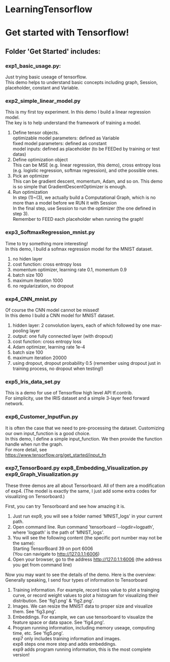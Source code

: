 # LearningTensorflow        
Get started with Tensorflow!
===
 
Folder 'Get Started' includes:
---

### exp1_basic_usage.py:     
Just trying basic useage of tensorflow.     
This demo helps to understand basic concepts including graph, Session, placeholder, constant and Variable.

### exp2_simple_linear_model.py    
This is my first toy experiment. In this demo I build a linear regression model.     
The key is to help understand the framework of training a model.      
1) Define tensor objects.    
optimizable model parameters: defined as Variable    
fixed model parameters: defined as constant    
model inputs: defined as placeholder (to be FEEDed by training or test datas)    
2) Define optimization object    
This can be MSE (e.g. linear regression, this demo), cross entropy loss (e.g. logistic regression, softmax regression), and othe possible ones.    
3) Pick an optimizer    
This can be gradient descent, momentum, Adam, and so on. This demo is so simple that GradientDescentOptimizer is enough.    
4) Run optimization    
In step (1)~(3), we actually build a Computational Graph, which is no more than a model before we RUN it with Session    
In the final step, use Session to run the optimizer (the one defined in step 3).    
Remember to FEED each placeholder when running the graph!

### exp3_SoftmaxRegression_mnist.py    
Time to try something more interesting!    
In this demo, I build a sofmax regression model for the MNIST dataset.    
1) no hiden layer    
2) cost function: cross entropy loss    
3) momentum optimizer, learning rate 0.1, momentum 0.9    
4) batch size 100    
5) maximum iteration 1000    
6) no regularization, no dropout

### exp4_CNN_mnist.py    
Of course the CNN model cannot be missed!    
In this demo I build a CNN model for MNIST dataset.    
1) hidden layer: 2 convolution layers, each of which followed by one max-pooling layer    
2) output: one fully connected layer (with dropout)    
3) cost function: cross entropy loss    
4) Adam optimizer, learning rate 1e-4    
5) batch size 100    
6) maximum iteration 20000    
7) using dropout, dropout probability 0.5 (remember using dropout just in training process, no dropout when testing!)

### exp5_Iris_data_set.py
This is a demo for use of Tensorflow high level API tf.contrib.    
For simplicity, use the IRIS dataset and a simple 3-layer feed forward network.

### exp6_Customer_InputFun.py
It is often the case that we need to pre-processing the dataset. Customizing our own input_function is a good choice.     
In this demo, I define a simple input_function. We then provide the function handle when run the graph.     
For more detail, see   
https://www.tensorflow.org/get_started/input_fn

### exp7_TensorBoard.py  exp8_Embedding_Visualization.py  exp9_Graph_Visualization.py
These three demos are all about Tensorboard. All of them are a modification of exp4. (The model is exactly the same, I just add some extra codes for visualizing on Tensorboard.)

First, you can try Tensorboard and see how amazing it is.       
1) Just run exp9, you will see a folder named 'MNIST_logs' in your current path.    
2) Open command line. Run command 'tensorboard --logdir=logpath', where 'logpath' is the path of 'MNIST_logs'.    
3) You will see the following content (the specific port number may not be the same):    
Starting TensorBoard 39 on port 6006    
(You can navigate to http://127.0.1.1:6006)    
4) Open your browser, go to the address http://127.0.1.1:6006 (the address you get from command line)

Now you may want to see the details of the demo. Here is the overview:    
Generally speaking, I send four types of information to Tensorboard    
1) Training information. For example, record loss value to plot a trainging curve, or record weight values to plot a histogram for visualizing their distribution. See 'fig1.png' & 'fig2.png'.    
2) Images. We can resize the MNIST data to proper size and visualize them. See 'fig3.png'.
3) Embeddings. For example, we can use tensorboard to visualize the feature space or data space. See 'fig4.png'.
4) Program running information, including memory useage, computing time, etc. See 'fig5.png'.    
exp7 only includes training information and images.    
exp8 steps one more step and adds embeddings.    
exp9 adds program running information, this is the most complete version!

